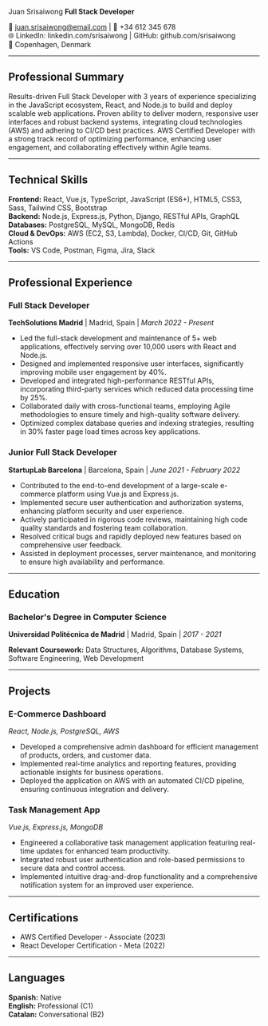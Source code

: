 Juan Srisaiwong
**Full Stack Developer**

📧 juan.srisaiwong@email.com | 📱 +34 612 345 678  
🌐 LinkedIn: linkedin.com/srisaiwong | GitHub: github.com/srisaiwong  
📍 Copenhagen, Denmark

---

## Professional Summary

Results-driven Full Stack Developer with 3 years of experience specializing in the JavaScript ecosystem, React, and Node.js to build and deploy scalable web applications. Proven ability to deliver modern, responsive user interfaces and robust backend systems, integrating cloud technologies (AWS) and adhering to CI/CD best practices. AWS Certified Developer with a strong track record of optimizing performance, enhancing user engagement, and collaborating effectively within Agile teams.

---

## Technical Skills

**Frontend:** React, Vue.js, TypeScript, JavaScript (ES6+), HTML5, CSS3, Sass, Tailwind CSS, Bootstrap  
**Backend:** Node.js, Express.js, Python, Django, RESTful APIs, GraphQL  
**Databases:** PostgreSQL, MySQL, MongoDB, Redis  
**Cloud & DevOps:** AWS (EC2, S3, Lambda), Docker, CI/CD, Git, GitHub Actions  
**Tools:** VS Code, Postman, Figma, Jira, Slack

---

## Professional Experience

### Full Stack Developer
**TechSolutions Madrid** | Madrid, Spain | *March 2022 - Present*

*   Led the full-stack development and maintenance of 5+ web applications, effectively serving over 10,000 users with React and Node.js.
*   Designed and implemented responsive user interfaces, significantly improving mobile user engagement by 40%.
*   Developed and integrated high-performance RESTful APIs, incorporating third-party services which reduced data processing time by 25%.
*   Collaborated daily with cross-functional teams, employing Agile methodologies to ensure timely and high-quality software delivery.
*   Optimized complex database queries and indexing strategies, resulting in 30% faster page load times across key applications.

### Junior Full Stack Developer
**StartupLab Barcelona** | Barcelona, Spain | *June 2021 - February 2022*

*   Contributed to the end-to-end development of a large-scale e-commerce platform using Vue.js and Express.js.
*   Implemented secure user authentication and authorization systems, enhancing platform security and user experience.
*   Actively participated in rigorous code reviews, maintaining high code quality standards and fostering team collaboration.
*   Resolved critical bugs and rapidly deployed new features based on comprehensive user feedback.
*   Assisted in deployment processes, server maintenance, and monitoring to ensure high availability and performance.

---

## Education

### Bachelor's Degree in Computer Science
**Universidad Politécnica de Madrid** | Madrid, Spain | *2017 - 2021*

**Relevant Coursework:** Data Structures, Algorithms, Database Systems, Software Engineering, Web Development

---

## Projects

### E-Commerce Dashboard
*React, Node.js, PostgreSQL, AWS*
*   Developed a comprehensive admin dashboard for efficient management of products, orders, and customer data.
*   Implemented real-time analytics and reporting features, providing actionable insights for business operations.
*   Deployed the application on AWS with an automated CI/CD pipeline, ensuring continuous integration and delivery.

### Task Management App
*Vue.js, Express.js, MongoDB*
*   Engineered a collaborative task management application featuring real-time updates for enhanced team productivity.
*   Integrated robust user authentication and role-based permissions to secure data and control access.
*   Implemented intuitive drag-and-drop functionality and a comprehensive notification system for an improved user experience.

---

## Certifications

*   AWS Certified Developer - Associate (2023)
*   React Developer Certification - Meta (2022)

---

## Languages

**Spanish:** Native  
**English:** Professional (C1)  
**Catalan:** Conversational (B2)